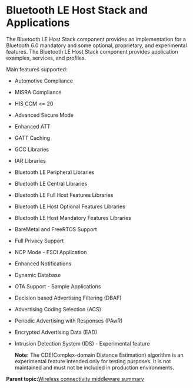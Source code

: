 # Bluetooth LE Host Stack and Applications

The Bluetooth LE Host Stack component provides an implementation for a Bluetooth 6.0 mandatory and some optional, proprietary, and experimental features. The Bluetooth LE Host Stack component provides application examples, services, and profiles.

Main features supported:

-   Automotive Compliance
-   MISRA Compliance
-   HIS CCM <= 20
-   Advanced Secure Mode
-   Enhanced ATT
-   GATT Caching
-   GCC Libraries
-   IAR Libraries
-   Bluetooth LE Peripheral Libraries
-   Bluetooth LE Central Libraries
-   Bluetooth LE Full Host Features Libraries
-   Bluetooth LE Host Optional Features Libraries
-   Bluetooth LE Host Mandatory Features Libraries
-   BareMetal and FreeRTOS Support
-   Full Privacy Support
-   NCP Mode - FSCI Application
-   Enhanced Notifications
-   Dynamic Database
-   OTA Support - Sample Applications
-   Decision based Advertising Filtering \(DBAF\)
-   Advertising Coding Selection \(ACS\)
-   Periodic Advertising with Responses \(PAwR)
-   Encrypted Advertising Data \(EAD\)
-   Intrusion Detection System \(IDS\) - Experimental feature

    **Note:** The CDE(Complex-domain Distance Estimation) algorithm is an experimental feature intended only for testing purposes. It is not maintained and must not be included in production environments.


**Parent topic:**[Wireless connectivity middleware summary](../topics/wireless_connectivity_middleware_summary.md)

